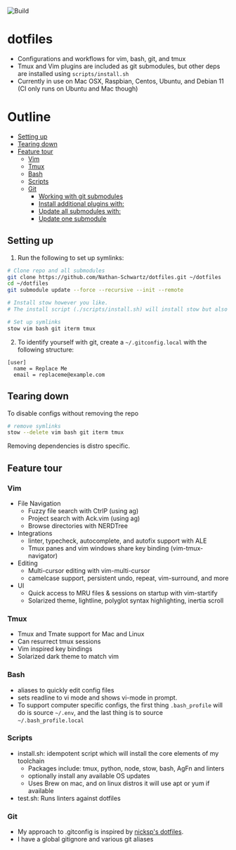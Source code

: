 ![Build](https://github.com/Nathan-Schwartz/dotfiles/actions/workflows/ci.yml/badge.svg)

# dotfiles

- Configurations and workflows for vim, bash, git, and tmux
- Tmux and Vim plugins are included as git submodules, but other deps are installed using `scripts/install.sh`
- Currently in use on Mac OSX, Raspbian, Centos, Ubuntu, and Debian 11 (CI only runs on Ubuntu and Mac though)

<!-- vim-markdown-toc GFM -->
# Outline
- [Setting up](#setting-up)
- [Tearing down](#tearing-down)
- [Feature tour](#feature-tour)
  - [Vim](#vim)
  - [Tmux](#tmux)
  - [Bash](#bash)
  - [Scripts](#scripts)
  - [Git](#git)
    - [Working with git submodules](#working-with-git-submodules)
    - [Install additional plugins with:](#install-additional-plugins-with)
    - [Update all submodules with:](#update-all-submodules-with)
    - [Update one submodule](#update-one-submodule)

<!-- vim-markdown-toc -->



## Setting up

1. Run the following to set up symlinks:

```bash
# Clone repo and all submodules
git clone https://github.com/Nathan-Schwartz/dotfiles.git ~/dotfiles
cd ~/dotfiles
git submodule update --force --recursive --init --remote

# Install stow however you like.
# The install script (./scripts/install.sh) will install stow but also many other things.

# Set up symlinks
stow vim bash git iterm tmux
```

2. To identify yourself with git, create a `~/.gitconfig.local` with the following structure:

```
[user]
  name = Replace Me
  email = replaceme@example.com
```

## Tearing down

To disable configs without removing the repo

```bash
# remove symlinks
stow --delete vim bash git iterm tmux
```

Removing dependencies is distro specific.

## Feature tour

### Vim

- File Navigation
  - Fuzzy file search with CtrlP (using ag)
  - Project search with Ack.vim (using ag)
  - Browse directories with NERDTree
- Integrations
  - linter, typecheck, autocomplete, and autofix support with ALE
  - Tmux panes and vim windows share key binding (vim-tmux-navigator)
- Editing
  - Multi-cursor editing with vim-multi-cursor
  - camelcase support, persistent undo, repeat, vim-surround, and more
- UI
  - Quick access to MRU files & sessions on startup with vim-startify
  - Solarized theme, lightline, polyglot syntax highlighting, inertia scroll

### Tmux

- Tmux and Tmate support for Mac and Linux
- Can resurrect tmux sessions
- Vim inspired key bindings
- Solarized dark theme to match vim

### Bash

- aliases to quickly edit config files
- sets readline to vi mode and shows vi-mode in prompt.
- To support computer specific configs, the first thing `.bash_profile` will do is source `~/.env`, and the last thing is to source `~/.bash_profile.local`

### Scripts

- install.sh: idempotent script which will install the core elements of my toolchain
  - Packages include: tmux, python, node, stow, bash, AgFn and linters
  - optionally install any available OS updates
  - Uses Brew on mac, and on linux distros it will use apt or yum if available
- test.sh: Runs linters against dotfiles

### Git

- My approach to .gitconfig is inspired by [nicksp's dotfiles](https://github.com/nicksp/dotfiles).
- I have a global gitignore and various git aliases
